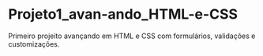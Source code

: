 # Projeto1_avan-ando_HTML-e-CSS
Primeiro projeito avançando em HTML e CSS com formulários, validações e customizações.
